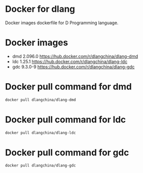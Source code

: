 # Docker for dlang
Docker images dockerfile for D Programming language.

# Docker images
 * dmd 2.096.0 https://hub.docker.com/r/dlangchina/dlang-dmd
 * ldc 1.25.1 https://hub.docker.com/r/dlangchina/dlang-ldc
 * gdc 9.3.0-9 https://hub.docker.com/r/dlangchina/dlang-gdc

# Docker pull command for dmd
```bash
docker pull dlangchina/dlang-dmd
```

# Docker pull command for ldc
```bash
docker pull dlangchina/dlang-ldc
```

# Docker pull command for gdc
```bash
docker pull dlangchina/dlang-gdc
```
